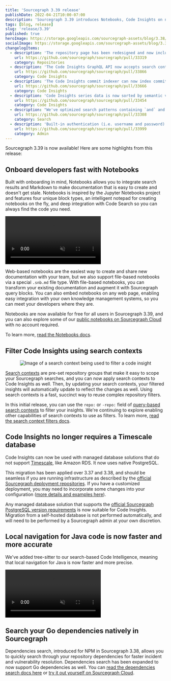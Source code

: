 ```yaml
---
title: 'Sourcegraph 3.39 release'
publishDate: 2022-04-21T10:00-07:00
description: 'Sourcegraph 3.39 introduces Notebooks, Code Insights on native PostgreSQL, faster Code Intelligence for Java, and dependencies search for Go.'
tags: [blog, release]
slug: 'release/3.39'
published: true
heroImage: https://storage.googleapis.com/sourcegraph-assets/blog/3.38/sourcegraph-3-39-release.png
socialImage: https://storage.googleapis.com/sourcegraph-assets/blog/3.38/sourcegraph-3-39-release.png
changelogItems:
  - description: 'The repository page has been redesigned and now includes information such as recent commits and Code Intelligence availability. To use this feature, enable the `new-repo-page` feature flag.'
    url: https://github.com/sourcegraph/sourcegraph/pull/33319
    category: Repositories
  - description: 'The Code Insights GraphQL API now accepts search contexts as filters. Using a search context as a filter will extract the `repo` and `-repo` search query fields from the context and apply it, allowing you to scope your insights and only return data relevant to the repositories you care about.'
    url: https://github.com/sourcegraph/sourcegraph/pull/33866
    category: Code Insights
  - description: 'The Code Insights commit indexer can now index commits in smaller batches to ensure it succeeds for repositories with many commits. Set the number of days per batch in the site setting `insights.commit.indexer.windowDuration`. A value of 0 (default) will disable batching.'
    url: https://github.com/sourcegraph/sourcegraph/pull/33666
    category: Code Insights
  - description: 'Code Insights series data is now sorted by semantic version and then alphabetically to make it easier to understand data in order of earliest to latest versions.'
    url: https://github.com/sourcegraph/sourcegraph/pull/33454
    category: Code Insights
  - description: "We've optimized search patterns containing `and` and `not` expressions. These kinds of queries now generally execute 10 times faster than before. Previous cases where no results were returned due to hitting the file limit should now work and return results quickly."
    url: https://github.com/sourcegraph/sourcegraph/pull/33308
    category: Search
  - description: 'Built-in authentication (i.e. username and password) now supports account lockout after consecutive failed sign-in attempts. New config options have been added under `auth.lockout` to customize the threshold for failed attempts and length of lockouts.'
    url: https://github.com/sourcegraph/sourcegraph/pull/33999
    category: Admin
---
```


Sourcegraph 3.39 is now available! Here are some highlights from this release:

## Onboard developers fast with Notebooks

Built with onboarding in mind, Notebooks allows you to integrate search results and Markdown to make documentation that is easy to create and doesn't get stale. Notebooks is inspired by the Jupyter Notebooks project and features four unique block types, an intelligent notepad for creating notebooks on the fly, and deep integration with Code Search so you can always find the code you need.

<video class="blog-image" title="Notebooks overview" alt="An example of using a notebook." loop autoplay muted playsinline>
  <source src="https://user-images.githubusercontent.com/1657213/163855878-4355bcb0-5407-4307-b3f2-4581e1ab2fe2.mp4">
</video>

Web-based notebooks are the easiest way to create and share new documentation with your team, but we also support file-based notebooks via a special `.snb.md` file type. With file-based notebooks, you can transform your existing documentation and augment it with Sourcegraph query blocks. You can also embed notebooks on any web page, enabling easy integration with your own knowledge management systems, so you can meet your developers where they are.

Notebooks are now available for free for all users in Sourcegraph 3.39, and you can also explore some of our [public notebooks on Sourcegraph Cloud](https://sourcegraph.com/notebooks?tab=explore) with no account required.

To learn more, [read the Notebooks docs](https://docs.sourcegraph.com/notebooks).

## Filter Code Insights using search contexts

<div style="text-align:center">
<img class="blog-image" title="Code insights have search context filters" alt="Image of a search context being used to filter a code insight" src="https://storage.googleapis.com/sourcegraph-assets/blog/3.39/code_insights_3.39_dynamic_context_filters.png
">
</div>

[Search contexts](https://docs.sourcegraph.com/code_search/explanations/features#search-contexts) are pre-set repository groups that make it easy to scope your Sourcegraph searches, and you can now apply search contexts to Code Insights as well. Then, by updating your search contexts, your filtered insights will automatically update to reflect the changes as well. Using search contexts is a fast, succinct way to reuse complex repository filters.

In this initial release, you can use the `repo:` or `-repo:` field of [query-based search contexts](https://docs.sourcegraph.com/code_search/how-to/search_contexts#beta-query-based-search-contexts) to filter your insights. We're continuing to explore enabling other capabilities of search contexts to use as filters. To learn more, [read the search context filters docs](https://docs.sourcegraph.com/code_insights/explanations/code_insights_filters#context-query-based-search-context-filters).

## Code Insights no longer requires a Timescale database

Code Insights can now be used with managed database solutions that do not support [Timescale](https://www.timescale.com/), like Amazon RDS. It now uses native PostgreSQL.

This migration has been applied over 3.37 and 3.38, and should be seamless if you are running infrastructure as described by the [official Sourcegraph deployment repositories](https://sourcegraph.com/search?q=context:%40sourcegraph/all+repo:%5Egithub%5C.com/sourcegraph/deploy-sourcegraph+select:repo&patternType=literal). If you have a customized deployment, you may need to incorporate some changes into your configuration ([more details and examples here](https://github.com/sourcegraph/sourcegraph/issues/32271#issuecomment-1086328666)).

Any managed database solution that supports the [official Sourcegraph PostgreSQL version requirements](https://docs.sourcegraph.com/admin/postgres#version-requirements) is now suitable for Code Insights. Migration from a self-hosted database is not performed automatically, and will need to be performed by a Sourcegraph admin at your own discretion.

## Local navigation for Java code is now faster and more accurate

We've added tree-sitter to our search-based Code Intelligence, meaning that local navigation for Java is now faster and more precise.

<video class="blog-image" title="Java code Intelligence" alt="An example of using Java Code Intelligence within the sourcegraph/sourcegraph repo." loop autoplay muted playsinline>
  <source src="https://user-images.githubusercontent.com/1657213/163855878-4355bcb0-5407-4307-b3f2-4581e1ab2fe2.mp4">
</video>

## Search your Go dependencies natively in Sourcegraph

Dependencies search, introduced for NPM in Sourcegraph 3.38, allows you to quickly search through your repository dependencies for faster incident and vulnerability resolution. Dependencies search has been expanded to now support Go dependencies as well. You can [read the dependencies search docs here](https://docs.sourcegraph.com/code_search/how-to/dependencies_search) or [try it out yourself on Sourcegraph Cloud](https://sourcegraph.com/search?q=context:global+r:deps%28%5Egithub%5C.com/sourcegraph/sourcegraph%24%403.37%29+r:%5Ego+fmt.Println&patternType=literal).

